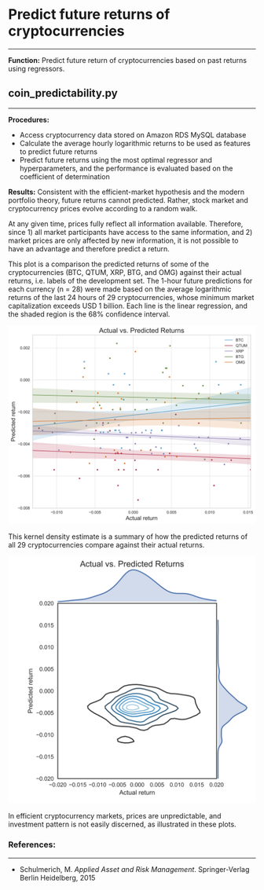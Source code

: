 # Predict future returns of cryptocurrencies
---
**Function:**
Predict future return of cryptocurrencies based on past returns using regressors.


## coin_predictability.py
---
**Procedures:**
* Access cryptocurrency data stored on Amazon RDS MySQL database
* Calculate the average hourly logarithmic returns to be used as features to predict future returns
* Predict future returns using the most optimal regressor and hyperparameters, and the performance is evaluated based on the coefficient of determination


**Results:**
 Consistent with the efficient-market hypothesis and the modern portfolio theory, future returns cannot predicted. Rather, stock market and cryptocurrency prices evolve according to a random walk.

 At any given time, prices fully reflect all information available. Therefore, since 1) all market participants have access to the same information, and 2) market prices are only affected by new information, it is not possible to have an advantage and therefore predict a return.

 This plot is a comparison the predicted returns of some of the cryptocurrencies (BTC, QTUM, XRP, BTG, and OMG) against their actual returns, i.e. labels of the development set. The 1-hour future predictions for each currency (n = 28) were made based on the average logarithmic returns of the last 24 hours of 29 cryptocurrencies, whose minimum market capitalization exceeds USD 1 billion. Each line is the linear regression, and the shaded region is the 68% confidence interval.

 ![](https://github.com/nalin-t/coin-predictability/blob/master/ActualPredictedReturns.png)


This kernel density estimate is a summary of how the predicted returns of all 29 cryptocurrencies compare against their actual returns.  

![](https://github.com/nalin-t/coin-predictability/blob/master/ActualPredictedReturnsDist.png)


In efficient cryptocurrency markets, prices are unpredictable, and investment pattern is not easily discerned, as illustrated in these plots.


### References:
---
* Schulmerich, M. *Applied Asset and Risk Management*.
Springer-Verlag Berlin Heidelberg, 2015
